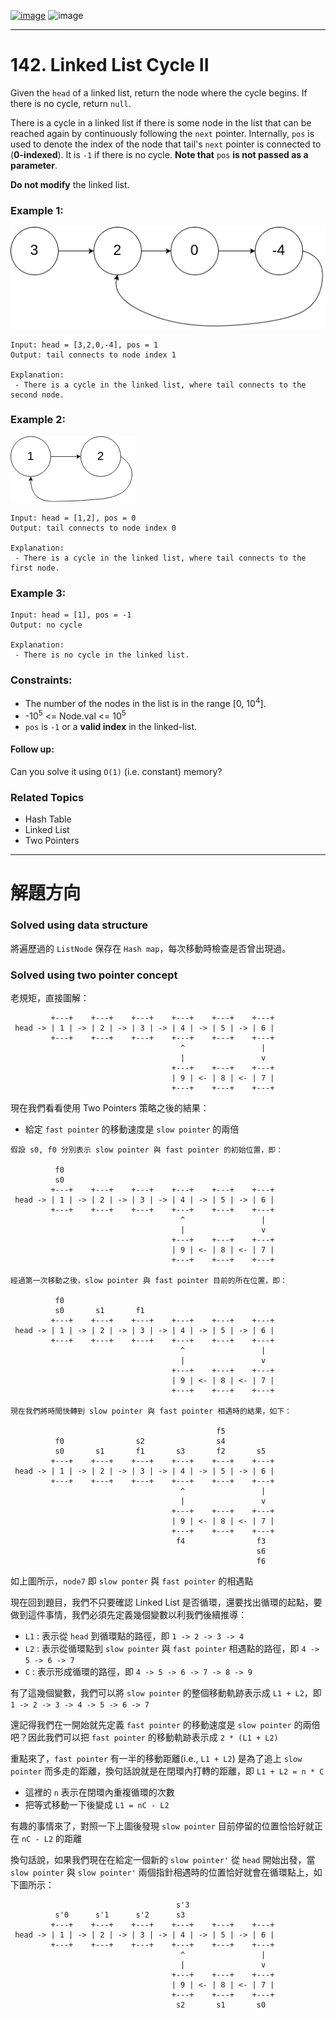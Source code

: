 [![image](https://img.shields.io/badge/Leetcode-Link-blue?logo=leetcode)](https://leetcode.com/problems/linked-list-cycle-ii/)
![image](https://img.shields.io/badge/Difficulty-Medium-yellow)

---

# 142. Linked List Cycle II

Given the `head` of a linked list, return the node where the cycle begins. If there is no cycle, return `null`.

There is a cycle in a linked list if there is some node in the list that can be reached again by continuously following the `next` pointer. Internally, `pos` is used to denote the index of the node that tail's `next` pointer is connected to (**0-indexed**). It is `-1` if there is no cycle. **Note that** `pos` **is not passed as a parameter**.

**Do not modify** the linked list.

### Example 1:

![image](./image/circularlinkedlist_test1.png)

```
Input: head = [3,2,0,-4], pos = 1
Output: tail connects to node index 1

Explanation:
 - There is a cycle in the linked list, where tail connects to the second node.
```

### Example 2:

![image](./image/circularlinkedlist_test2.png)

```
Input: head = [1,2], pos = 0
Output: tail connects to node index 0

Explanation:
 - There is a cycle in the linked list, where tail connects to the first node.
```

### Example 3:

```
Input: head = [1], pos = -1
Output: no cycle

Explanation:
 - There is no cycle in the linked list.
```

### Constraints:

- The number of the nodes in the list is in the range [0, $10^4$].
- -$10^5$ <= Node.val <= $10^5$
- `pos` is `-1` or a **valid index** in the linked-list.
 
#### Follow up:

Can you solve it using `O(1)` (i.e. constant) memory?

### Related Topics

- Hash Table
- Linked List
- Two Pointers
  
---

# 解題方向

### Solved using data structure

將遍歷過的 `ListNode` 保存在 `Hash map`，每次移動時檢查是否曾出現過。

### Solved using two pointer concept

老規矩，直接圖解：

```
         +---+    +---+    +---+    +---+    +---+    +---+
 head -> | 1 | -> | 2 | -> | 3 | -> | 4 | -> | 5 | -> | 6 |
         +---+    +---+    +---+    +---+    +---+    +---+
                                      ^                 |
                                      |                 v
                                    +---+    +---+    +---+
                                    | 9 | <- | 8 | <- | 7 |
                                    +---+    +---+    +---+
```

現在我們看看使用 Two Pointers 策略之後的結果：

- 給定 `fast pointer` 的移動速度是 `slow pointer` 的兩倍

```
假設 s0, f0 分別表示 slow pointer 與 fast pointer 的初始位置，即：

          f0
          s0
         +---+    +---+    +---+    +---+    +---+    +---+
 head -> | 1 | -> | 2 | -> | 3 | -> | 4 | -> | 5 | -> | 6 |
         +---+    +---+    +---+    +---+    +---+    +---+
                                      ^                 |
                                      |                 v
                                    +---+    +---+    +---+
                                    | 9 | <- | 8 | <- | 7 |
                                    +---+    +---+    +---+

經過第一次移動之後，slow pointer 與 fast pointer 目前的所在位置，即：

          f0
          s0       s1       f1
         +---+    +---+    +---+    +---+    +---+    +---+
 head -> | 1 | -> | 2 | -> | 3 | -> | 4 | -> | 5 | -> | 6 |
         +---+    +---+    +---+    +---+    +---+    +---+
                                      ^                 |
                                      |                 v
                                    +---+    +---+    +---+
                                    | 9 | <- | 8 | <- | 7 |
                                    +---+    +---+    +---+

現在我們將時間快轉到 slow pointer 與 fast pointer 相遇時的結果，如下：

                                              f5
          f0                s2                s4
          s0       s1       f1       s3       f2       s5
         +---+    +---+    +---+    +---+    +---+    +---+
 head -> | 1 | -> | 2 | -> | 3 | -> | 4 | -> | 5 | -> | 6 |
         +---+    +---+    +---+    +---+    +---+    +---+
                                      ^                 |
                                      |                 v
                                    +---+    +---+    +---+
                                    | 9 | <- | 8 | <- | 7 |
                                    +---+    +---+    +---+
                                     f4                f3
                                                       s6
                                                       f6
```

如上圖所示，`node7` 即 `slow ponter` 與 `fast pointer` 的相遇點

現在回到題目，我們不只要確認 Linked List 是否循環，還要找出循環的起點，要做到這件事情，我們必須先定義幾個變數以利我們後續推導：

- `L1` : 表示從 `head` 到循環點的路徑，即 `1 -> 2 -> 3 -> 4`
- `L2` : 表示從循環點到 `slow pointer` 與 `fast pointer` 相遇點的路徑，即 `4 -> 5 -> 6 -> 7`
- `C` : 表示形成循環的路徑，即 `4 -> 5 -> 6 -> 7 -> 8 -> 9`

有了這幾個變數，我們可以將 `slow pointer` 的整個移動軌跡表示成 `L1 + L2`，即 `1 -> 2 -> 3 -> 4 -> 5 -> 6 -> 7`

還記得我們在一開始就先定義 `fast pointer` 的移動速度是 `slow pointer` 的兩倍吧？因此我們可以把 `fast pointer` 的移動軌跡表示成 `2 * (L1 + L2)`

重點來了，`fast pointer` 有一半的移動距離(i.e., `L1 + L2`) 是為了追上 `slow pointer` 而多走的距離，換句話說就是在閉環內打轉的距離，即 `L1 + L2 = n * C`
- 這裡的 `n` 表示在閉環內重複循環的次數
- 把等式移動一下後變成 `L1 = nC - L2`

有趣的事情來了，對照一下上圖後發現 `slow pointer` 目前停留的位置恰恰好就正在 `nC - L2` 的距離

換句話說，如果我們現在在給定一個新的 `slow pointer'` 從 `head` 開始出發，當 `slow pointer` 與 `slow pointer'` 兩個指針相遇時的位置恰好就會在循環點上，如下圖所示：

```
                                     s'3
          s'0      s'1      s'2      s3
         +---+    +---+    +---+    +---+    +---+    +---+
 head -> | 1 | -> | 2 | -> | 3 | -> | 4 | -> | 5 | -> | 6 |
         +---+    +---+    +---+    +---+    +---+    +---+
                                      ^                 |
                                      |                 v
                                    +---+    +---+    +---+
                                    | 9 | <- | 8 | <- | 7 |
                                    +---+    +---+    +---+
                                     s2       s1       s0
```